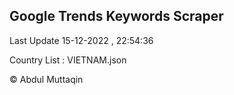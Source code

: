 

## Google Trends Keywords Scraper 
 
Last Update 15-12-2022 , 22:54:36

Country List :
VIETNAM.json



© Abdul Muttaqin 
